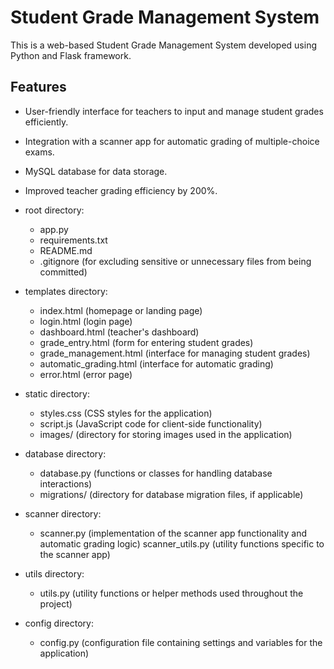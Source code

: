 # Student Grade Management System

This is a web-based Student Grade Management System developed using Python and Flask framework.

## Features

- User-friendly interface for teachers to input and manage student grades efficiently.
- Integration with a scanner app for automatic grading of multiple-choice exams.
- MySQL database for data storage.
- Improved teacher grading efficiency by 200%.


- root directory:
    - app.py
    - requirements.txt
    - README.md
    - .gitignore (for excluding sensitive or unnecessary files from being committed)

- templates directory:
  - index.html (homepage or landing page)
  - login.html (login page)
  - dashboard.html (teacher's dashboard)
  - grade_entry.html (form for entering student grades)
  - grade_management.html (interface for managing student grades)
  - automatic_grading.html (interface for automatic grading)
  - error.html (error page)

- static directory:
  - styles.css (CSS styles for the application)
  - script.js (JavaScript code for client-side functionality)
  - images/ (directory for storing images used in the application)

- database directory:
  - database.py (functions or classes for handling database interactions)
  - migrations/ (directory for database migration files, if applicable)

- scanner directory:
  - scanner.py (implementation of the scanner app functionality and automatic grading logic)
    scanner_utils.py (utility functions specific to the scanner app)
- utils directory:
  - utils.py (utility functions or helper methods used throughout the project)
- config directory:
  - config.py (configuration file containing settings and variables for the application)